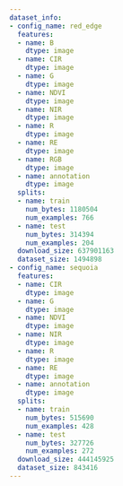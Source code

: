 ```yaml
---
dataset_info:
- config_name: red_edge
  features:
  - name: B
    dtype: image
  - name: CIR
    dtype: image
  - name: G
    dtype: image
  - name: NDVI
    dtype: image
  - name: NIR
    dtype: image
  - name: R
    dtype: image
  - name: RE
    dtype: image
  - name: RGB
    dtype: image
  - name: annotation
    dtype: image
  splits:
  - name: train
    num_bytes: 1180504
    num_examples: 766
  - name: test
    num_bytes: 314394
    num_examples: 204
  download_size: 637901163
  dataset_size: 1494898
- config_name: sequoia
  features:
  - name: CIR
    dtype: image
  - name: G
    dtype: image
  - name: NDVI
    dtype: image
  - name: NIR
    dtype: image
  - name: R
    dtype: image
  - name: RE
    dtype: image
  - name: annotation
    dtype: image
  splits:
  - name: train
    num_bytes: 515690
    num_examples: 428
  - name: test
    num_bytes: 327726
    num_examples: 272
  download_size: 444145925
  dataset_size: 843416
---
```

